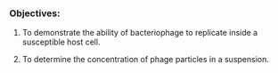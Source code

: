 ### Objectives:
 
1. To demonstrate the ability of bacteriophage to replicate inside a susceptible host cell.

2. To determine the concentration of phage particles in a suspension.

